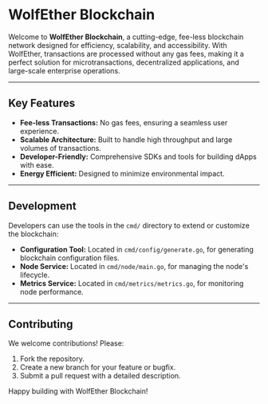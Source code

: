 # WolfEther Blockchain

Welcome to **WolfEther Blockchain**, a cutting-edge, fee-less blockchain network designed for efficiency, scalability, and accessibility. With WolfEther, transactions are processed without any gas fees, making it a perfect solution for microtransactions, decentralized applications, and large-scale enterprise operations.

---

## Key Features

- **Fee-less Transactions:** No gas fees, ensuring a seamless user experience.
- **Scalable Architecture:** Built to handle high throughput and large volumes of transactions.
- **Developer-Friendly:** Comprehensive SDKs and tools for building dApps with ease.
- **Energy Efficient:** Designed to minimize environmental impact.

---


## Development

Developers can use the tools in the `cmd/` directory to extend or customize the blockchain:

- **Configuration Tool:** Located in `cmd/config/generate.go`, for generating blockchain configuration files.
- **Node Service:** Located in `cmd/node/main.go`, for managing the node's lifecycle.
- **Metrics Service:** Located in `cmd/metrics/metrics.go`, for monitoring node performance.

---

## Contributing

We welcome contributions! Please:
1. Fork the repository.
2. Create a new branch for your feature or bugfix.
3. Submit a pull request with a detailed description.

Happy building with WolfEther Blockchain!


